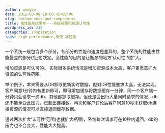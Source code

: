 ```yaml
---
author: wongoo
date: 2012-03-08 18:00:45+00:00
slug: bottom-neck-and-compromise
title: 高性能系统思考－－系统瓶颈和资源认可性
wordpress_id: 230
categories: Inspiration
tags: high-performance,瓶颈,高性能
---
```



一个系统一般包含多个部分，各部分的性能和速度是差异的，整个系统的性能由性能最差的部分(瓶颈)决定。高性能的目的是让瓶颈的地方‘认可性’的扩大。

增加资源是可认可的。
实际很多系统情况是增加资源成本太高，客户更愿意扩大资源的认可性范围。

举个例子，本来需要从DB抓取更新实时数据，但对DB性能要求太高，无法实现。客户同意1分钟内有更新即可，即可增加缓存将数据缓存一分钟，同一个客户端一分钟只会请求一次db，其他都抓取缓存。但还是会出行大量同时请求的情况，db还不能承受此压力，已超出连接数。再次和客户讨论后客户同意10秒未获取db连接资源的情况可以直接返回缓存数据。 

通过两次扩大‘认可性’范围(也就扩大瓶颈)，系统每次请求可在10秒内返回，db的压力也不会变大，性能大大提高。

